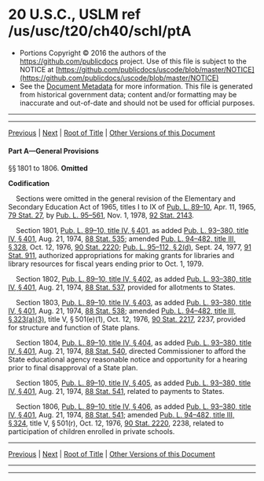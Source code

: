 ---
---

# 20 U.S.C., USLM ref /us/usc/t20/ch40/schI/ptA

* Portions Copyright © 2016 the authors of the https://github.com/publicdocs project.
  Use of this file is subject to the NOTICE at [https://github.com/publicdocs/uscode/blob/master/NOTICE](https://github.com/publicdocs/uscode/blob/master/NOTICE)
* See the [Document Metadata](././../../../../../..//README.md) for more information.
  This file is generated from historical government data; content and/or formatting may be inaccurate and out-of-date and should not be used for official purposes.

----------
----------

[Previous](./../../../../../..//us/usc/t20/ch40/schI/m__us_usc_t20_ch40_schI.md) | [Next](./../../../../../..//us/usc/t20/ch40/schI/ptB/m__us_usc_t20_ch40_schI_ptB.md) | [Root of Title](./../../../../../../) | [Other Versions of this Document](https://publicdocs.github.io/go/links?ns=uslm&ref=%2Fus%2Fusc%2Ft20%2Fch40%2FschI%2FptA)

#### Part A—General Provisions

§§ 1801 to 1806. __Omitted__ 

 __Codification__ 

    Sections were omitted in the general revision of the Elementary and Secondary Education Act of 1965, titles I to IX of [Pub. L. 89–10][/us/pl/89/10], Apr. 11, 1965, [79 Stat. 27][/us/stat/79/27], by [Pub. L. 95–561][/us/pl/95/561], Nov. 1, 1978, [92 Stat. 2143][/us/stat/92/2143].

    Section 1801, [Pub. L. 89–10, title IV, § 401][/us/pl/89/10/s401], as added [Pub. L. 93–380, title IV, § 401][/us/pl/93/380/s401], Aug. 21, 1974, [88 Stat. 535][/us/stat/88/535]; amended [Pub. L. 94–482, title III, § 328][/us/pl/94/482/s328], Oct. 12, 1976, [90 Stat. 2220][/us/stat/90/2220]; [Pub. L. 95–112, § 2(d)][/us/pl/95/112/s2/d], Sept. 24, 1977, [91 Stat. 911][/us/stat/91/911], authorized appropriations for making grants for libraries and library resources for fiscal years ending prior to Oct. 1, 1979.

    Section 1802, [Pub. L. 89–10, title IV, § 402][/us/pl/89/10/s402], as added [Pub. L. 93–380, title IV, § 401][/us/pl/93/380/s401], Aug. 21, 1974, [88 Stat. 537][/us/stat/88/537], provided for allotments to States.

    Section 1803, [Pub. L. 89–10, title IV, § 403][/us/pl/89/10/s403], as added [Pub. L. 93–380, title IV, § 401][/us/pl/93/380/s401], Aug. 21, 1974, [88 Stat. 538][/us/stat/88/538]; amended [Pub. L. 94–482, title III, § 323(a)(3)][/us/pl/94/482/s323/a/3], title V, § 501(e)(1), Oct. 12, 1976, [90 Stat. 2217][/us/stat/90/2217], 2237, provided for structure and function of State plans.

    Section 1804, [Pub. L. 89–10, title IV, § 404][/us/pl/89/10/s404], as added [Pub. L. 93–380, title IV, § 401][/us/pl/93/380/s401], Aug. 21, 1974, [88 Stat. 540][/us/stat/88/540], directed Commissioner to afford the State educational agency reasonable notice and opportunity for a hearing prior to final disapproval of a State plan.

    Section 1805, [Pub. L. 89–10, title IV, § 405][/us/pl/89/10/s405], as added [Pub. L. 93–380, title IV, § 401][/us/pl/93/380/s401], Aug. 21, 1974, [88 Stat. 541][/us/stat/88/541], related to payments to States.

    Section 1806, [Pub. L. 89–10, title IV, § 406][/us/pl/89/10/s406], as added [Pub. L. 93–380, title IV, § 401][/us/pl/93/380/s401], Aug. 21, 1974, [88 Stat. 541][/us/stat/88/541]; amended [Pub. L. 94–482, title III, § 324][/us/pl/94/482/s324], title V, § 501(r), Oct. 12, 1976, [90 Stat. 2220][/us/stat/90/2220], 2238, related to participation of children enrolled in private schools.

----------

[Previous](./../../../../../..//us/usc/t20/ch40/schI/m__us_usc_t20_ch40_schI.md) | [Next](./../../../../../..//us/usc/t20/ch40/schI/ptB/m__us_usc_t20_ch40_schI_ptB.md) | [Root of Title](./../../../../../../) | [Other Versions of this Document](https://publicdocs.github.io/go/links?ns=uslm&ref=%2Fus%2Fusc%2Ft20%2Fch40%2FschI%2FptA)

----------
----------

[/us/pl/89/10]: https://publicdocs.github.io/go/links?ns=uslm&ref=%2Fus%2Fpl%2F89%2F10
[/us/stat/79/27]: https://publicdocs.github.io/go/links?ns=uslm&ref=%2Fus%2Fstat%2F79%2F27
[/us/pl/95/561]: https://publicdocs.github.io/go/links?ns=uslm&ref=%2Fus%2Fpl%2F95%2F561
[/us/stat/92/2143]: https://publicdocs.github.io/go/links?ns=uslm&ref=%2Fus%2Fstat%2F92%2F2143
[/us/pl/89/10/s401]: https://publicdocs.github.io/go/links?ns=uslm&ref=%2Fus%2Fpl%2F89%2F10%2Fs401
[/us/pl/93/380/s401]: https://publicdocs.github.io/go/links?ns=uslm&ref=%2Fus%2Fpl%2F93%2F380%2Fs401
[/us/stat/88/535]: https://publicdocs.github.io/go/links?ns=uslm&ref=%2Fus%2Fstat%2F88%2F535
[/us/pl/94/482/s328]: https://publicdocs.github.io/go/links?ns=uslm&ref=%2Fus%2Fpl%2F94%2F482%2Fs328
[/us/stat/90/2220]: https://publicdocs.github.io/go/links?ns=uslm&ref=%2Fus%2Fstat%2F90%2F2220
[/us/pl/95/112/s2/d]: https://publicdocs.github.io/go/links?ns=uslm&ref=%2Fus%2Fpl%2F95%2F112%2Fs2%2Fd
[/us/stat/91/911]: https://publicdocs.github.io/go/links?ns=uslm&ref=%2Fus%2Fstat%2F91%2F911
[/us/pl/89/10/s402]: https://publicdocs.github.io/go/links?ns=uslm&ref=%2Fus%2Fpl%2F89%2F10%2Fs402
[/us/pl/93/380/s401]: https://publicdocs.github.io/go/links?ns=uslm&ref=%2Fus%2Fpl%2F93%2F380%2Fs401
[/us/stat/88/537]: https://publicdocs.github.io/go/links?ns=uslm&ref=%2Fus%2Fstat%2F88%2F537
[/us/pl/89/10/s403]: https://publicdocs.github.io/go/links?ns=uslm&ref=%2Fus%2Fpl%2F89%2F10%2Fs403
[/us/pl/93/380/s401]: https://publicdocs.github.io/go/links?ns=uslm&ref=%2Fus%2Fpl%2F93%2F380%2Fs401
[/us/stat/88/538]: https://publicdocs.github.io/go/links?ns=uslm&ref=%2Fus%2Fstat%2F88%2F538
[/us/pl/94/482/s323/a/3]: https://publicdocs.github.io/go/links?ns=uslm&ref=%2Fus%2Fpl%2F94%2F482%2Fs323%2Fa%2F3
[/us/stat/90/2217]: https://publicdocs.github.io/go/links?ns=uslm&ref=%2Fus%2Fstat%2F90%2F2217
[/us/pl/89/10/s404]: https://publicdocs.github.io/go/links?ns=uslm&ref=%2Fus%2Fpl%2F89%2F10%2Fs404
[/us/pl/93/380/s401]: https://publicdocs.github.io/go/links?ns=uslm&ref=%2Fus%2Fpl%2F93%2F380%2Fs401
[/us/stat/88/540]: https://publicdocs.github.io/go/links?ns=uslm&ref=%2Fus%2Fstat%2F88%2F540
[/us/pl/89/10/s405]: https://publicdocs.github.io/go/links?ns=uslm&ref=%2Fus%2Fpl%2F89%2F10%2Fs405
[/us/pl/93/380/s401]: https://publicdocs.github.io/go/links?ns=uslm&ref=%2Fus%2Fpl%2F93%2F380%2Fs401
[/us/stat/88/541]: https://publicdocs.github.io/go/links?ns=uslm&ref=%2Fus%2Fstat%2F88%2F541
[/us/pl/89/10/s406]: https://publicdocs.github.io/go/links?ns=uslm&ref=%2Fus%2Fpl%2F89%2F10%2Fs406
[/us/pl/93/380/s401]: https://publicdocs.github.io/go/links?ns=uslm&ref=%2Fus%2Fpl%2F93%2F380%2Fs401
[/us/stat/88/541]: https://publicdocs.github.io/go/links?ns=uslm&ref=%2Fus%2Fstat%2F88%2F541
[/us/pl/94/482/s324]: https://publicdocs.github.io/go/links?ns=uslm&ref=%2Fus%2Fpl%2F94%2F482%2Fs324
[/us/stat/90/2220]: https://publicdocs.github.io/go/links?ns=uslm&ref=%2Fus%2Fstat%2F90%2F2220


